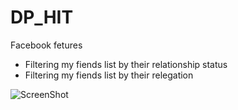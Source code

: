 # DP_HIT



Facebook fetures 

* Filtering my fiends list by their relationship status 
* Filtering my fiends list by their relegation 



![ScreenShot](https://raw.githubusercontent.com/eliranyasharel/DP_HIT/master/ScreenShot.PNG)
